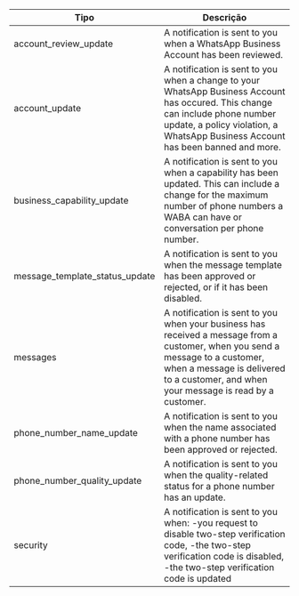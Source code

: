 |Tipo|Descrição|
|--------------|----------------|
|account_review_update|A notification is sent to you when a WhatsApp Business Account has been reviewed.|
| account_update | A notification is sent to you when a change to your WhatsApp Business Account has occured. This change can include phone number update, a policy violation, a WhatsApp Business Account has been banned and more.|
| business_capability_update | A notification is sent to you when a capability has been updated. This can include a change for the maximum number of phone numbers a WABA can have or conversation per phone number.|
|message_template_status_update|A notification is sent to you when the message template has been approved or rejected, or if it has been disabled.|
|messages|A notification is sent to you when your business has received a message from a customer, when you send a message to a customer, when a message is delivered to a customer, and when your message is read by a customer.|
|phone_number_name_update|A notification is sent to you when the name associated with a phone number has been approved or rejected.|
|phone_number_quality_update|A notification is sent to you when the quality-related status for a phone number has an update.|
|security| A notification is sent to you when: -you request to disable two-step verification code, -the two-step verification code is disabled, -the two-step verification code is updated |
